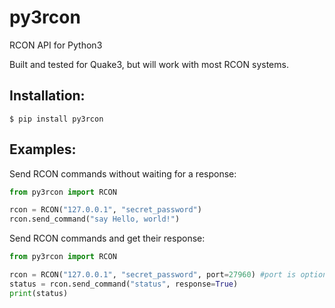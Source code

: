 # py3rcon
RCON API for Python3

Built and tested for Quake3, but will work with most RCON systems.

## Installation:

`$ pip install py3rcon`

## Examples:

Send RCON commands without waiting for a response:
```python
from py3rcon import RCON

rcon = RCON("127.0.0.1", "secret_password") 
rcon.send_command("say Hello, world!")
```

Send RCON commands and get their response:
```python
from py3rcon import RCON

rcon = RCON("127.0.0.1", "secret_password", port=27960) #port is optional
status = rcon.send_command("status", response=True) 
print(status)
```

